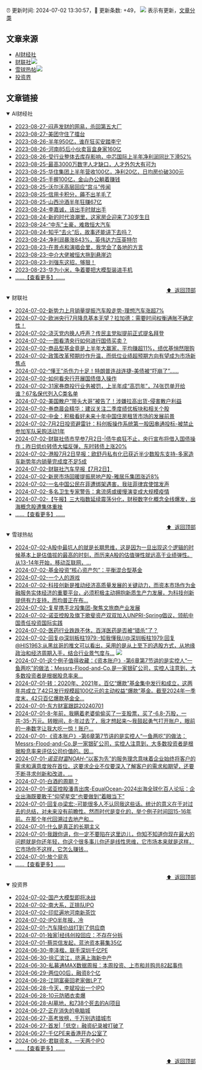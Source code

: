 ##

:alarm_clock: 更新时间: 2024-07-02 13:30:57，:rocket: 更新条数: +49， ![](/assets/dot.png) 表示有更新，[文章分类](/TAGS.md)

## 文章来源

- [AI财经社](#ai财经社)  
- [财联社](#财联社)![](/assets/dot.png)   
- [雪球热帖](#雪球热帖)![](/assets/dot.png)   
- [投资界](#投资界)  

## 文章链接

<details open>
<summary id="ai财经社">
 AI财经社
</summary>


- [2023-08-27-闷声发财的网易，杀回第五大厂](https://www.aicaijing.com.cn/article/18610)  
- [2023-08-27-美团守住了擂台](https://www.aicaijing.com.cn/article/18611)  
- [2023-08-26-半年950亿，谁在狂买安踏李宁](https://www.aicaijing.com.cn/article/18607)  
- [2023-08-26-河南85后小伙卖盲盒身家160亿](https://www.aicaijing.com.cn/article/18608)  
- [2023-08-26-受行业整体去库存影响，中芯国际上半年净利润同比下滑52%](https://www.aicaijing.com.cn/article/18609)  
- [2023-08-25-最高3000万数字人才缺口，人才外包大有可为](https://www.aicaijing.com.cn/article/18601)  
- [2023-08-25-华住集团上半年营收100亿，净利20亿，日均房价破300元](https://www.aicaijing.com.cn/article/18602)  
- [2023-08-25-手握100亿，金山办公躺着赚钱](https://www.aicaijing.com.cn/article/18603)  
- [2023-08-25-沃尔沃高层回应“宫斗”传闻](https://www.aicaijing.com.cn/article/18604)  
- [2023-08-25-信用卡积分，薅不出羊毛了](https://www.aicaijing.com.cn/article/18605)  
- [2023-08-25-山西汾酒半年狂赚67亿](https://www.aicaijing.com.cn/article/18606)  
- [2023-08-24-李嘉诚，该出手时就出手](https://www.aicaijing.com.cn/article/18596)  
- [2023-08-24-新的时代浪潮里，这家房企迎来了30岁生日](https://www.aicaijing.com.cn/article/18597)  
- [2023-08-24-“中东”土豪，难救恒大汽车](https://www.aicaijing.com.cn/article/18598)  
- [2023-08-24-知乎“去火”后，故事还能讲下去吗？](https://www.aicaijing.com.cn/article/18599)  
- [2023-08-24-净利润暴涨843%，英伟达力压英特尔](https://www.aicaijing.com.cn/article/18600)  
- [2023-08-23-在景点和演唱会里，我学会了各地的方言](https://www.aicaijing.com.cn/article/18591)  
- [2023-08-23-中介大佬被恒大拖到悬崖边](https://www.aicaijing.com.cn/article/18592)  
- [2023-08-23-刘强东这招，够狠！](https://www.aicaijing.com.cn/article/18593)  
- [2023-08-23-华为小米，争着要把大模型装进手机](https://www.aicaijing.com.cn/article/18594)  
- [......【查看更多】......](/details/AI财经社.md)

<div align="right"><a href="#文章来源">⬆ &nbsp;返回顶部</a></div>
</details>

<details open>
<summary id="财联社">
 财联社
</summary>


- [2024-07-02-新势力上月销量提振汽车股走势-理想汽车涨超7%](https://www.cls.cn/detail/1720505)  
- [2024-07-02-欧洲央行7月降息基本无望？拉加德：需要时间权衡通胀不确定性！](https://www.cls.cn/detail/1720440)  
- [2024-07-02-浇灭党内换人呼声？传民主党拟提前正式提名拜登](https://www.cls.cn/detail/1720537)  
- [2024-07-02-一图看清央行如何进行国债买卖？](https://www.cls.cn/detail/1720459)  
- [2024-07-02-商品型基金竟是上半年大赢家，平均赚超11%，绩优基悄然限购](https://www.cls.cn/detail/1720466)  
- [2024-07-02-政策改革预期炒作升温，而低位业绩超预期方向有望成为市场新焦点](https://www.cls.cn/detail/1720424)  
- [2024-07-02-“懂王”杀伤力十足！特朗普连战连捷-美债被“吓崩了”……](https://www.cls.cn/detail/1720420)  
- [2024-07-02-如何看央行开展国债借入操作](https://www.cls.cn/detail/1720381)  
- [2024-07-02-31家券商投行业务被罚，上半年成“高罚年”，74张罚单开给谁？67名保代列入C类名单](https://www.cls.cn/detail/1720371)  
- [2024-07-02-美国散户“带头大哥”被告了！涉嫌拉高出货-侵害散户利益](https://www.cls.cn/detail/1720350)  
- [2024-07-02-券商晨会精华：建议关注二季度绩优板块和相关个股](https://www.cls.cn/detail/1720327)  
- [2024-07-02-中金：积极看好未来十年中国住房租赁市场的发展前景](https://www.cls.cn/detail/1720316)  
- [2024-07-02-7月2日投资避雷针：科创板操作系统第一股因串通投标-被禁止参加军队采购活动1年](https://www.cls.cn/detail/1720329)  
- [2024-07-02-财联社债市早参7月2日-|债牛疯狂不止，央行宣布将借入国债操作；昨日低价转债大幅反弹，东时转债上涨20%](https://www.cls.cn/detail/1720344)  
- [2024-07-02-港股7月2日早报：欧舒丹私有化已获近半少数股东支持-多家造车新势年内销量完成度不足5成](https://www.cls.cn/detail/1720313)  
- [2024-07-02-财联社汽车早报【7月2日】](https://www.cls.cn/detail/1720465)  
- [2024-07-02-新房市场回暖提振房地产股-雅居乐集团涨近8%](https://www.cls.cn/detail/1720563)  
- [2024-07-02-一名中国公民在菲遭绑架遇害，我驻菲律宾使馆发声](https://www.cls.cn/detail/1720571)  
- [2024-07-02-多名卫生专家警告：禽流感或缓慢演变成大规模疫情](https://www.cls.cn/detail/1720553)  
- [2024-07-02-【午报】三大指数延续震荡分化，财税数字化概念全线爆发，出海概念股遭集体重挫](https://www.cls.cn/detail/1720602)  
- [......【查看更多】......](/details/财联社.md)

<div align="right"><a href="#文章来源">⬆ &nbsp;返回顶部</a></div>
</details>

<details open>
<summary id="雪球热帖">
 雪球热帖
</summary>


- [2024-07-02-A股中最坑人的就是长期思维，这是因为一旦出现这个逻辑的时候基本上是估值拔的最高的时刻，而历来A股的估值弹性就远高于业绩弹性。从13-14年开始，移动互联网，...](https://xueqiu.com/6087293231/295930761)  
- [2024-07-02-基金投资“核心资产包”：平衡混合型基金](https://xueqiu.com/9600110938/295904302)  
- [2024-07-02-一个人的游戏](https://xueqiu.com/1760673340/295886928)  
- [2024-07-02-科技创新是推动经济高质量发展的关键动力，而资本市场作为金融服务实体经济的重要平台，必须积极主动拥抱新质生产力发展，为科技创新提供有力支持，而均普正在布...](https://xueqiu.com/1905424619/295914865)  
- [2024-07-02-复星携手北投集团-聚焦文旅商产业发展](https://xueqiu.com/5805864173/295908058)  
- [2024-07-02-诺亚控股及旗下歌斐资产双双加入UNPRI-Spring倡议，领航中国责任投资国际实践](https://xueqiu.com/1918745365/295941516)  
- [2024-07-02-医药行业跌跌不休，百洋医药是否被“错杀”了？](https://xueqiu.com/9210717241/295986476)  
- [2024-07-02-回复@深圳板柱1979:-知我懂我//@深圳板柱1979:回复@HIS1963:从黑丝哥的推文可以看出，采用的是从上至下的选股方式，从地缘政治和经济周期入手，结合行业景气度与...](https://xueqiu.com/1760673340/295900223) ![](/assets/new.png)  
- [2024-07-01-这个例子值得收藏：《资本账户》-第6章第7节讲的是实控人“一鱼两吃”的做法：Messrs-Flood-and-Co.是一家银矿公司，实控人注意到，大多数投资者是根据股息率来...](https://xueqiu.com/3167081651/295825375)  
- [2024-07-01-转：2020年、2021年，百亿“爆款”基金集中发行和成立，这两年共成立了42只发行规模超100亿元的主动权益“爆款”基金。截至2024年一季度末，42只百亿爆款基金全...](https://xueqiu.com/1102105103/295866198)  
- [2024-07-01-东方财富跟踪20240701](https://xueqiu.com/2140389661/295839628)  
- [2024-07-01-8-年前，我瞒着老婆偷偷买了一支股票，买了-6.8-万股，一共-35-万元。转眼间，8-年过去了，我才想起来～我鼓起勇气打开账户，眼前的一串数字让我大吃一惊！账户...](https://xueqiu.com/7142097454/295800404)  
- [2024-07-01-《资本账户》-第6章第7节讲的是实控人“一鱼两吃”的做法：Messrs-Flood-and-Co.是一家银矿公司，实控人注意到，大多数投资者是根据股息率来评估公司价值的。因...](https://xueqiu.com/1108728603/295824429)  
- [2024-07-01-$诺亚财富NOAH$-“以客为先”的服务理念意味着企业始终将客户的需求和满意度放在首位。这要求企业不仅要深入了解客户的需求和期望，还要不断寻求创新和改进，...](https://xueqiu.com/5404882558/295774202)  
- [2024-07-01-白酒的周期？](https://xueqiu.com/2792218779/295805828)  
- [2024-07-01-诺亚控股潘青出席-EqualOcean-2024出海全球化百人论坛：企业出海既要敢于“仰望星空”也要做到“着眼当下”](https://xueqiu.com/1396575461/295811682)  
- [2024-07-01-回复@梁宏:-可能很多人不认同我这些话。统计的意义在于对过去的总结，对未来没有前瞻性。然而时代是变化的，举个例子时间回15-16年前。在那个年代回溯过去地产和...](https://xueqiu.com/9887656769/295779370)  
- [2024-07-01-什么是真正的长期主义](https://xueqiu.com/1643044849/295756249)  
- [2024-07-01-我跟你讲，你一定不要陷在这里边儿，你知不知道你现在最大的问题就是你还年轻，你这个很多事儿你还是线性思维，它市场本来就是这样，它市场你不这样，它怎么赚钱...](https://xueqiu.com/4212900091/295788711)  
- [2024-07-01-放个屁先](https://xueqiu.com/8790885129/295806946)  
- [......【查看更多】......](/details/雪球热帖.md)

<div align="right"><a href="#文章来源">⬆ &nbsp;返回顶部</a></div>
</details>

<details open>
<summary id="投资界">
 投资界
</summary>


- [2024-07-02-国产大模型即将决战](https://posts.careerengine.us/p/6683b79d3a96907421bc3fa3)  
- [2024-07-02-南大系，正排队IPO](https://posts.careerengine.us/p/6683b79d3a96907421bc3f9a)  
- [2024-07-02-印尼遍地河南新茶饮](https://posts.careerengine.us/p/6683b7aca57739744414d28f)  
- [2024-07-02-IPO半年报，冷](https://posts.careerengine.us/p/6683b7aca57739744414d287)  
- [2024-07-01-汽车降价战打到了供应商](https://posts.careerengine.us/p/66825f304ba68323d645fa3b)  
- [2024-07-01-独家|经纬创投回应：不存在分拆](https://posts.careerengine.us/p/66825f1385f0a7239982d9b2)  
- [2024-07-01-蔡崇信发起，蓝池资本募集35亿](https://posts.careerengine.us/p/66825f1285f0a7239982d9aa)  
- [2024-06-30-李泽楷，联手深圳千亿PE](https://posts.careerengine.us/p/668114b156d1a61289ac3d15)  
- [2024-06-30-徐汇滨江，挤满上海新中产](https://posts.careerengine.us/p/668114b156d1a61289ac3d0d)  
- [2024-06-30-私募通MAX数据周报：本周投资、上市和并购共82起事件](https://posts.careerengine.us/p/668114bf07b3de12ac6d103b)  
- [2024-06-29-两位00后，融资8个亿](https://posts.careerengine.us/p/667fc3aea7c5db79c95aa1ec)  
- [2024-06-28-江阴富豪回老家做LP了](https://posts.careerengine.us/p/667e26c9df3b920e113242a8)  
- [2024-06-28-今天，李斌投出一个IPO](https://posts.careerengine.us/p/667e26c9df3b920e113242a0)  
- [2024-06-28-10元防晒衣卖爆](https://posts.careerengine.us/p/667e26d747a9c30e4a5ef5be)  
- [2024-06-28-AI墓地，和738个死去的AI项目](https://posts.careerengine.us/p/667e26d747a9c30e4a5ef5b6)  
- [2024-06-27-正在消失的电脑城](https://posts.careerengine.us/p/667cd8ea952af667496a3c2d)  
- [2024-06-27-高考放榜，千万别选错城市](https://posts.careerengine.us/p/667cd8ea952af667496a3c25)  
- [2024-06-27-首发|「低空」融资纪录被打破了](https://posts.careerengine.us/p/667cd8db20507167239b72c4)  
- [2024-06-27-千亿PE来香港开办公室了](https://posts.careerengine.us/p/667cd8db20507167239b72cc)  
- [2024-06-26-君联资本，一天两个IPO](https://posts.careerengine.us/p/667b85e48423d11ff874767d)  
- [......【查看更多】......](/details/投资界.md)

<div align="right"><a href="#文章来源">⬆ &nbsp;返回顶部</a></div>
</details>
